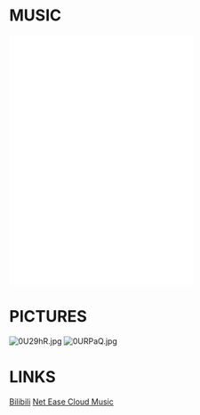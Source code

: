 <html>

<body background="https://s1.ax1x.com/2020/10/06/0URYM6.jpg" width="4500" height="2480">
  <h1>MUSIC</h1>
  <p><iframe frameborder="no" border="0" marginwidth="0" marginheight="0" width=330 height=450 src="//music.163.com/outchain/player?type=0&id=913908853&auto=1&height=430"></iframe></p>
  <h1>PICTURES</h1>
    <img src="https://s1.ax1x.com/2020/10/06/0U29hR.jpg" alt="0U29hR.jpg" border="0" />
    <img src="https://s1.ax1x.com/2020/10/06/0URPaQ.jpg" alt="0URPaQ.jpg" border="0" />
  <h1>LINKS</h1>
    <a href="https://www.bilibili.com">Bilibili</a>
    <a href="https://music.163.com">Net Ease Cloud Music</a>
</body>

</html>
